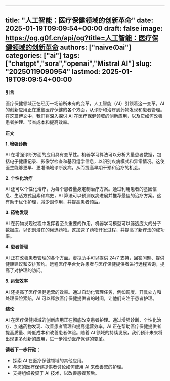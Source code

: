 
---
title: "人工智能：医疗保健领域的创新革命"
date: 2025-01-19T09:09:54+00:00
draft: false
image: https://og.g0f.cn/api/og?title=人工智能：医疗保健领域的创新革命
authors: ["naiveのai"]
categories: ["ai"]
tags: ["chatgpt","sora","openai","Mistral AI"]
slug: "20250119090954"
lastmod: 2025-01-19T09:09:54+00:00
---
**引言**

医疗保健领域正在经历一场前所未有的变革，人工智能（AI）引领着这一变革。AI 的创新应用正在重塑医疗保健的各个方面，从诊断和治疗到药物发现和患者管理。在这篇博文中，我们将深入探讨 AI 在医疗保健领域的创新应用，以及它如何改善患者护理、节省成本和提高效率。

**正文**

**1. 增强诊断**

AI 在增强诊断方面的应用具有变革性。机器学习算法可以分析大量患者数据，包括电子健康记录、影像学检查和基因组学信息，以识别疾病模式和异常情况。这使医生能够更早、更准确地诊断疾病，从而提高早期干预和治疗的机会。

**2. 个性化治疗**

AI 还可以个性化治疗，为每个患者量身定制治疗方案。通过利用患者的基因信息、生活方式因素和病史，AI 算法可以预测疾病进展并推荐最佳的治疗方案。这有助于优化护理，减少副作用，并提高患者预后。

**3. 药物发现**

AI 在药物发现过程中发挥着至关重要的作用。机器学习模型可以筛选庞大的分子数据库，以识别潜在的候选药物。这加速了药物开发过程，并提高了新疗法的成功率。

**4. 患者管理**

AI 正在改善患者管理的各个方面。虚拟助手可以提供 24/7 支持，回答问题、提供健康建议和安排预约。远程医疗平台允许患者与医疗保健提供者进行远程咨询，提高了对护理的访问。

**5. 运营效率**

AI 还提高了医疗保健运营的效率。通过自动化管理任务，例如调度、开具处方和处理保险索赔，AI 可以释放医疗保健提供者的时间，让他们专注于患者护理。

**结论**

AI 在医疗保健领域的创新应用正在彻底改变患者护理。通过增强诊断、个性化治疗、加速药物发现、改善患者管理和提高运营效率，AI 正在帮助医疗保健提供者提高质量、降低成本和改善患者体验。随着 AI 领域的持续发展，我们预计未来将出现更多创新的应用，进一步推动医疗保健的变革。

**读者下一步行动：**

* 探索 AI 在医疗保健领域的其他应用。
* 与您的医疗保健提供者讨论如何使用 AI 来改善您的护理。
* 支持组织投资于 AI 技术，以改善患者预后。